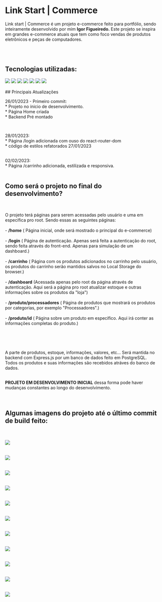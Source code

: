 # Link Start | Commerce

<p>
	Link start | Commerce é um projeto e-commerce feito para portfólio, sendo inteiramente desenvolvido por mim <strong>Igor Figueiredo.</strong>
	Este projeto se inspira em grandes e-commerce atuais que tem como foco vendas de produtos eletrônicos e peças de computadores.
</p>
<br>
<br>

<h2> Tecnologias utilizadas: </h2>

<img src="https://img.shields.io/badge/React-20232A?style=for-the-badge&logo=react&logoColor=61DAFB" />
<img src="https://img.shields.io/badge/styled--components-DB7093?style=for-the-badge&logo=styled-components&logoColor=white" />
<img src="https://img.shields.io/badge/React_Router-CA4245?style=for-the-badge&logo=react-router&logoColor=white" />
<img src="https://img.shields.io/badge/Node.js-43853D?style=for-the-badge&logo=node.js&logoColor=white" />
<img src="https://img.shields.io/badge/Express.js-404D59?style=for-the-badge" />
<img src="https://img.shields.io/badge/Docker-2496ED?style=for-the-badge&logo=docker&logoColor=white" />
<img src="https://img.shields.io/badge/PostgreSQL-316192?style=for-the-badge&logo=postgresql&logoColor=white" />

<br>
<br>
## Principais Atualizações
<br>

26/01/2023 - Primeiro commit: 
<br>
	* Projeto no ínicio de desenvolvimento.
	<br>
	* Página Home criada
	<br>
	* Backend Pré montado
	<br>

<br>

28/01/2023:
<br>
	* Página /login adicionada com ouso do react-router-dom
	<br>
	* código de estilos refatorados 27/01/2023
<br>
<br>

02/02/2023:
<br>
	* Página /carrinho adicionada, estilizada e responsiva.
<br>
<br>
## Como será o projeto no final do desenvolvimento?
<br>
<p>
	O projeto terá páginas para serem acessadas pelo usuário e uma em específica pro root. Sendo essas as seguintes páginas:
	<br>
	<br>
	- <strong>/home</strong> ( Página inicial, onde será mostrado o principal do e-commerce)
	<br>
	<br>
	- <strong>/login</strong> ( Página de autenticação. Apenas será feita a autenticação do root, sendo feita através do front-end. Apenas para simulação de um dashboard.)
	<br>
	<br>
	- <strong>/carrinho</strong> ( Página com os produtos adicionados no carrinho pelo usuário, os produtos do carrinho serão mantidos salvos no Local Storage do browser.)
	<br>
	<br>
	- <strong>/dashboard</strong> (Acessada apenas pelo root da página através de autenticação. Aqui será a página pro root atualizar estoque e outras informações sobre os produtos da "loja")
	<br>
	<br>
	- <strong>/produto/processadores</strong> ( Página de produtos que mostrará os produtos por categorias, por exemplo "Processadores".)
	<br>
	<br>
	- <strong>/produto/id</strong> ( Página sobre um produto em específico. Aqui irá conter as informações completas do produto.)
	<br>
	<br>
</p>
<br>
<br>
<p>
	A parte de produtos, estoque, informações, valores, etc... Será mantida no backend com Express.js por um banco de dados feito em PostgreSQL.
	<br>
	Todos os produtos e suas informações são recebidos atráves do banco de dados.
</p>
<br>
<strong>PROJETO EM DESENVOLVIMENTO INICIAL</strong> dessa forma pode haver mudanças constantes ao longo do desenvolvimento.
<br>
<br>
<br>

<h2>Algumas imagens do projeto até o último commit de build feito:</h2>
<br>
<br>

<img src=".github/screenshots/screenshot1.jpg" />
<br>
<br>
<br>

<img src=".github/screenshots/screenshot2.jpg" />
<br>
<br>
<br>

<img src=".github/screenshots/screenshot3.jpg" />
<br>
<br>
<br>

<img src=".github/screenshots/screenshot4.jpg" />
<br>
<br>
<br>

<img src=".github/screenshots/screenshot5.jpg" />
<br>
<br>
<br>

<img src=".github/screenshots/screenshot6.jpg" />
<br>
<br>
<br>

<img src=".github/screenshots/screenshot7.jpg" />
<br>
<br>
<br>

<img src=".github/screenshots/screenshot8.jpg" />
<br>
<br>
<br>

<img src=".github/screenshots/screenshot9.jpg" />
<br>
<br>
<br>

<img src=".github/screenshots/screenshot10.jpg" />
<br>
<br>
<br>

<img src=".github/screenshots/screenshot11.jpg" />

